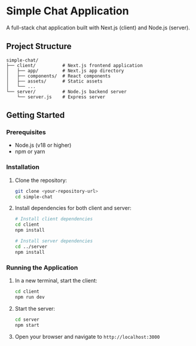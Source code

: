 # Simple Chat Application

A full-stack chat application built with Next.js (client) and Node.js (server).

## Project Structure

```
simple-chat/
├── client/          # Next.js frontend application
│   ├── app/         # Next.js app directory
│   ├── components/  # React components
│   ├── assets/      # Static assets
│   └── ...
└── server/          # Node.js backend server
    └── server.js    # Express server
```

## Getting Started

### Prerequisites

- Node.js (v18 or higher)
- npm or yarn

### Installation

1. Clone the repository:

   ```bash
   git clone <your-repository-url>
   cd simple-chat
   ```

2. Install dependencies for both client and server:

   ```bash
   # Install client dependencies
   cd client
   npm install

   # Install server dependencies
   cd ../server
   npm install
   ```

### Running the Application

1. In a new terminal, start the client:

   ```bash
   cd client
   npm run dev
   ```

2. Start the server:

   ```bash
   cd server
   npm start
   ```

3. Open your browser and navigate to `http://localhost:3000`
